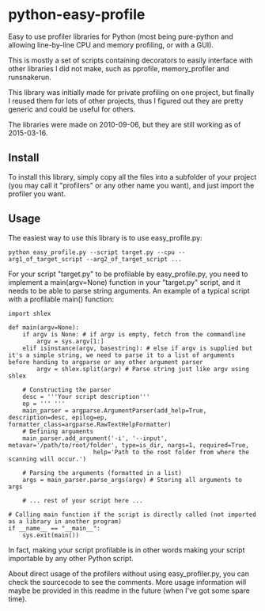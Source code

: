 python-easy-profile
==============
Easy to use profiler libraries for Python (most being pure-python and allowing line-by-line CPU and memory profiling, or with a GUI).

This is mostly a set of scripts containing decorators to easily interface with other libraries I did not make, such as pprofile, memory_profiler and runsnakerun.

This library was initially made for private profiling on one project, but finally I reused them for lots of other projects, thus I figured out they are pretty generic and could be useful for others.

The libraries were made on 2010-09-06, but they are still working as of 2015-03-16.

Install
---------
To install this library, simply copy all the files into a subfolder of your project (you may call it "profilers" or any other name you want), and just import the profiler you want.

Usage
----------
The easiest way to use this library is to use easy_profile.py:

    python easy_profile.py --script target.py --cpu --arg1_of_target_script --arg2_of_target_script ...

For your script "target.py" to be profilable by easy_profile.py, you need to implement a main(argv=None) function in your "target.py" script, and it needs to be able to parse string arguments. An example of a typical script with a profilable main() function:

    import shlex

    def main(argv=None):
        if argv is None: # if argv is empty, fetch from the commandline
            argv = sys.argv[1:]
        elif isinstance(argv, basestring): # else if argv is supplied but it's a simple string, we need to parse it to a list of arguments before handing to argparse or any other argument parser
            argv = shlex.split(argv) # Parse string just like argv using shlex

        # Constructing the parser
        desc = '''Your script description'''
        ep = ''' '''
        main_parser = argparse.ArgumentParser(add_help=True, description=desc, epilog=ep, formatter_class=argparse.RawTextHelpFormatter)
        # Defining arguments
        main_parser.add_argument('-i', '--input', metavar='/path/to/root/folder', type=is_dir, nargs=1, required=True,
                            help='Path to the root folder from where the scanning will occur.')

        # Parsing the arguments (formatted in a list)
        args = main_parser.parse_args(argv) # Storing all arguments to args

        # ... rest of your script here ...

    # Calling main function if the script is directly called (not imported as a library in another program)
    if __name__ == "__main__":
        sys.exit(main())

In fact, making your script profilable is in other words making your script importable by any other Python script.

About direct usage of the profilers without using easy_profiler.py, you can check the sourcecode to see the comments. More usage information will maybe be provided in this readme in the future (when I've got some spare time).
